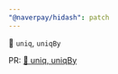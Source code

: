 ```yaml
---
"@naverpay/hidash": patch
---
```


🚀 `uniq`, `uniqBy`

PR: [🚀 uniq, uniqBy](https://github.com/NaverPayDev/hidash/pull/146)
